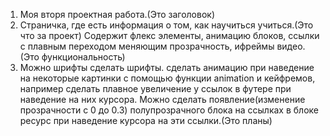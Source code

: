 1. Моя вторя проектная работа.(Это заголовок)
2. Страничка, где есть информация о том, как научиться учиться.(Это что за проект) Содержит флекс элементы, анимацию блоков, ссылки с плавным переходом меняющим прозрачность, ифреймы видео.(Это функциональность)
3. Можно шрифты сделать шрифты. сделать анимацию при наведение на некоторые картинки с помощью функции animation и кейфремов, например сделать плавное увеличение у ссылок в футере при наведение на них курсора. Можно сделать появление(изменение прозрачности с 0 до 0.3) полупрозрачного блока на ссылках в блоке ресурс при наведение курсора на эти ссылки.(Это планы)
